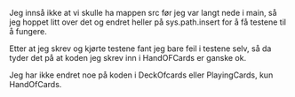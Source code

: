 Jeg innså ikke at vi skulle ha mappen src før jeg var langt nede i main, så jeg hoppet litt over det og endret heller på sys.path.insert for å få testene til å fungere.

Etter at jeg skrev og kjørte testene fant jeg bare feil i testene selv, så da tyder det på at koden jeg skrev inn i HandOFCards er ganske ok.

Jeg har ikke endret noe på koden i DeckOfcards eller PlayingCards, kun HandOfCards. 